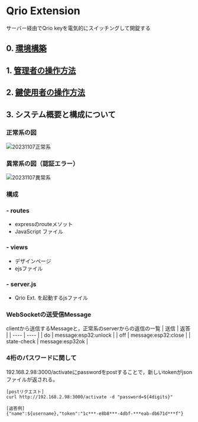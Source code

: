 # Qrio Extension
サーバー経由でQrio keyを電気的にスイッチングして開錠する

## 0. [環境構築](./ENVIRONMENT.md)
## 1. [管理者の操作方法](./OPERATING.md)
## 2. [鍵使用者の操作方法](./USAGE.md)
## 3. システム概要と構成について

### 正常系の図
![20231107正常系](https://github.com/bmcomp0/QrioExt/assets/112071745/47cf86fb-a237-4fbc-8ed1-322114ee3f7d)

### 異常系の図（認証エラー）
![20231107異常系](https://github.com/bmcomp0/QrioExt/assets/112071745/d66984c8-95d2-4447-9e3e-4af9e29dbcc0)

### 構成
### - routes
   - expressのrouteメソット
   - JavaScript ファイル
### - views
   - デザインページ
   - ejsファイル
### - server.js
   - Qrio Ext. を起動するjsファイル

### WebSocketの送受信Message
clientから送信するMessageと，正常系のserverからの返信の一覧
| 送信 | 返答 |
| ---- | ---- |
| do | message:esp32:unlock |
| off | message:esp32:close |
| state-check | message:esp32ok |

### 4桁のパスワードに関して
192.168.2.98:3000/activateにpasswordをpostすることで，新しいtokenがjsonファイルが返される。
```
[postリクエスト]
curl http://192.168.2.98:3000/activate -d "password=${4digits}"
```
```
[返答例]
{"name":${username},"token":"1c***-e8b8***-4dbf-***eab-db671d***f"}
```

